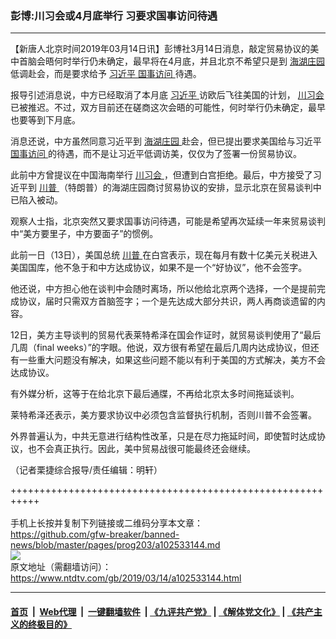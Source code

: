 ### 彭博:川习会或4月底举行 习要求国事访问待遇
------------------------

<div class="post_content" itemprop="articleBody">
 <p>
  【新唐人北京时间2019年03月14日讯】彭博社3月14日消息，敲定贸易协议的美中首脑会晤何时举行仍未确定，最早将在4月底，并且北京不希望只是到
  <a href="https://www.ntdtv.com/gb/海湖庄园.htm">
   海湖庄园
  </a>
  低调赴会，而是要求给予
  <a href="https://www.ntdtv.com/gb/习近平.htm">
   习近平
  </a>
  <a href="https://www.ntdtv.com/gb/国事访问.htm">
   国事访问
  </a>
  待遇。
 </p>
 <p>
  报导引述消息说，中方已经取消了本月底
  <a href="https://www.ntdtv.com/gb/习近平.htm">
   习近平
  </a>
  访欧后飞往美国的计划，
  <a href="https://www.ntdtv.com/gb/川习会.htm">
   川习会
  </a>
  已被推迟。不过，双方目前还在磋商这次会晤的可能性，何时举行仍未确定，最早也要等到下月底。
 </p>
 <p>
  消息还说，中方虽然同意习近平到
  <a href="https://www.ntdtv.com/gb/海湖庄园.htm">
   海湖庄园
  </a>
  赴会，但已提出要求美国给与习近平
  <a href="https://www.ntdtv.com/gb/国事访问.htm">
   国事访问
  </a>
  的待遇，而不是让习近平低调访美，仅仅为了签署一份贸易协议。
 </p>
 <p>
  此前中方曾提议在中国海南举行
  <a href="https://www.ntdtv.com/gb/川习会.htm">
   川习会
  </a>
  ，但遭到白宫拒绝。最后，中方接受了习近平到
  <a href="https://www.ntdtv.com/gb/川普.htm">
   川普
  </a>
  （特朗普）的海湖庄园商讨贸易协议的安排，显示北京在贸易谈判中已陷入被动。
 </p>
 <p>
  观察人士指，北京突然又要求国事访问待遇，可能是希望再次延续一年来贸易谈判中“美方要里子，中方要面子”的惯例。
 </p>
 <p>
  此前一日（13日），美国总统
  <a href="https://www.ntdtv.com/gb/川普.htm">
   川普
  </a>
  在白宫表示，现在每月有数十亿美元关税进入美国国库，他不急于和中方达成协议，如果不是一个“好协议”，他不会签字。
 </p>
 <p>
  他还说，中方担心他在谈判中会随时离场，所以他给北京两个选择，一个是提前完成协议，届时只需双方首脑签字；一个是先达成大部分共识，两人再商谈遗留的内容。
 </p>
 <p>
  12日，美方主导谈判的贸易代表莱特希泽在国会作证时，就贸易谈判使用了“最后几周（final weeks）”的字眼。他说，双方很有希望在最后几周内达成协议，但还有一些重大问题没有解决，如果这些问题不能以有利于美国的方式解决，美方不会达成协议。
 </p>
 <p>
  有外媒分析，这等于在给北京下最后通牒，不再给北京太多时间拖延谈判。
 </p>
 <p>
  莱特希泽还表示，美方要求协议中必须包含监督执行机制，否则川普不会签署。
 </p>
 <p>
  外界普遍认为，中共无意进行结构性改革，只是在尽力拖延时间，即使暂时达成协议，也不会真正执行。因此，美中贸易战很可能最终还会继续。
 </p>
 <p>
  （记者栗捷综合报导/责任编辑：明轩）
 </p>
 <div class="single_ad">
 </div>
</div>

+++++++++++++++++++++++++++++++++++++++++++++++++++++++++++<br/><br/>
手机上长按并复制下列链接或二维码分享本文章：<br/>
https://github.com/gfw-breaker/banned-news/blob/master/pages/prog203/a102533144.md <br/>
<a href='https://github.com/gfw-breaker/banned-news/blob/master/pages/prog203/a102533144.md'><img src='https://github.com/gfw-breaker/banned-news/blob/master/pages/prog203/a102533144.md.png'/></a> <br/>
原文地址（需翻墙访问）：https://www.ntdtv.com/gb/2019/03/14/a102533144.html


------------------------
#### [首页](https://github.com/gfw-breaker/banned-news/blob/master/README.md) &nbsp;|&nbsp; [Web代理](https://github.com/labour-camp/helloworld) &nbsp;|&nbsp; [一键翻墙软件](https://github.com/gfw-breaker/nogfw/blob/master/README.md) &nbsp;| [《九评共产党》](https://github.com/gfw-breaker/9ping.md/blob/master/README.md#九评之一评共产党是什么) | [《解体党文化》](https://github.com/gfw-breaker/jtdwh.md/blob/master/README.md) | [《共产主义的终极目的》](https://github.com/gfw-breaker/gczydzjmd.md/blob/master/README.md)

